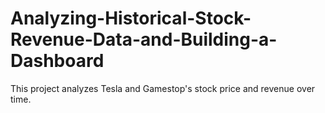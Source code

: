 # Analyzing-Historical-Stock-Revenue-Data-and-Building-a-Dashboard

This project analyzes Tesla and Gamestop's stock price and revenue over time. 
